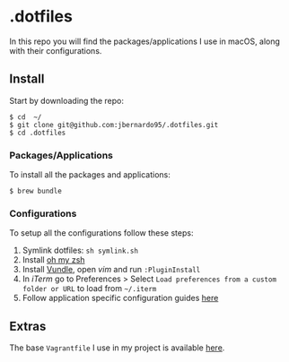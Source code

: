 .dotfiles
==========

In this repo you will find the packages/applications I use in macOS, along with their configurations.

## Install 

Start by downloading the repo:

```
$ cd  ~/
$ git clone git@github.com:jbernardo95/.dotfiles.git
$ cd .dotfiles
```

### Packages/Applications

To install all the packages and applications:

```
$ brew bundle 
```

### Configurations

To setup all the configurations follow these steps:

1. Symlink dotfiles: `sh symlink.sh`
2. Install [oh my zsh](https://github.com/robbyrussell/oh-my-zsh)
3. Install [Vundle](https://github.com/VundleVim/Vundle.vim), open *vim* and run `:PluginInstall`
4. In *iTerm* go to Preferences > Select `Load preferences from a custom folder or URL` to load from `~/.iterm`
5. Follow application specific configuration guides [here](config)

## Extras

The base `Vagrantfile` I use in my project is available [here](Vagrantfile).
